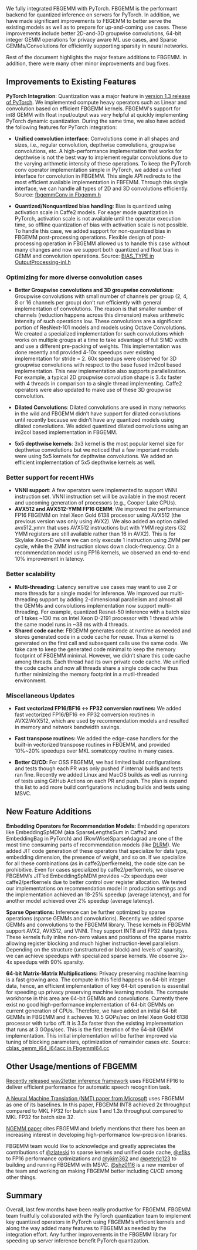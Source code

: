 We fully integrated FBGEMM with PyTorch. FBGEMM is the performant backend for quantized inference on servers for PyTorch. In addition, we have made significant improvements to FBGEMM to better serve the existing models as well as to prepare for up-and-coming use cases. These improvements include better 2D-and-3D groupwise convolutions, 64-bit integer GEMM operations for privacy aware ML use cases, and Sparse GEMMs/Convolutions for efficiently supporting sparsity in neural networks.  

Rest of the document highlights the major feature additions to FBGEMM. In addition, there were many other minor improvements and bug fixes.

## Improvements to Existing Features

**PyTorch Integration**: Quantization was a major feature in [version 1.3 release of PyTorch](https://github.com/pytorch/pytorch/releases/tag/v1.3.0). We implemented compute heavy operators such as Linear and convolution based on efficient FBGEMM kernels. FBGEMM's support for int8 GEMM with float input/output was very helpful at quickly implementing PyTorch dynamic quantization. During the same time, we also have added the following features for PyTorch integration:

* **Unified convolution interface**: Convolutions come in all shapes and sizes, i.e., regular convolution, depthwise convolutions, groupwise convolutions, etc. A high-performance implementation that works for depthwise is not the best way to implement regular convolutions due to the varying arithmetic intensity of these operations. To keep the PyTorch conv operator implementation simple in PyTorch, we added a unified interface for convolution in FBGEMM. This single API redirects to the most efficient available implementation in FBFEMM. Through this single interface, we can handle all types of 2D and 3D convolutions efficiently. Source: [fbgemmConv in Fbgemm.h](../blob/master/include/fbgemm/Fbgemm.h)

* **Quantized/Nonquantized bias handling**: Bias is quantized using activation scale in Caffe2 models. For eager mode quantization in PyTorch, activation scale is not available until the operator execution time, so offline quantization of bias with activation scale is not possible. To handle this case, we added support for non-quantized bias in FBGEMM post-processing operations. Flexible design of post-processing operation in FBGEMM allowed us to handle this case without many changes and now we support both quantized and float bias in GEMM and convolution operations. Source: [BIAS_TYPE in OutputProcessing-inl.h](../blob/master/include/fbgemm/OutputProcessing-inl.h)


### Optimizing for more diverse convolution cases

* **Better Groupwise convolutions and 3D groupwise convolutions:** Groupwise convolutions with small number of channels per group (2, 4, 8 or 16 channels per group) don’t run efficiently with general implementation of convolutions. The reason is that smaller number of channels (reduction happens across this dimension) makes arithmetic intensity of such operations low. These convolutions are a significant portion of ResNext-101 models and models using Octave Convolutions. We created a specialized implementation for such convolutions which works on multiple groups at a time to take advantage of full SIMD width and use a different pre-packing of weights. This implementation was done recently and provided 4-10x speedups over existing implementation for stride = 2.   60x speedups were observed for 3D groupwise convolutions with respect to the base fused im2col based implementation. This new implementation also supports parallelization. For example, a typical 2D groupwise convolution shape is 3.4x faster with 4 threads in comparison to a single thread implementing. Caffe2 operators were also updated to make use of these 3D groupwise convolution. 

* **Dilated Convolutions**: Dilated convolutions are used in many networks in the wild and FBGEMM didn’t have support for dilated convolutions until recently because we didn’t have any quantized models using dilated convolutions. We added quantized dilated convolutions using an im2col based implementation in FBGEMM.
* **5x5 depthwise kernels**: 3x3 kernel is the most popular kernel size for depthwise convolutions but we noticed that a few important models were using 5x5 kernels for depthwise convolutions. We added an efficient implementation of 5x5 depthwise kernels as well.


### Better support for recent HWs

* **VNNI support**: A few operators were implemented to support VNNI instruction set. VNNI instruction set will be available in the most recent and upcoming generation of processors (e.g., Cooper Lake CPUs). 
* **AVX512 and AVX512-YMM FP16 GEMM**: We improved the performance FP16 FBGEMM on Intel Xeon Gold 6138 processor using AVX512 (the previous version was only using AVX2). We also added an option called avx512_ymm that uses AVX512 instructions but with YMM registers (32 YMM registers are still available rather than 16 in AVX2). This is for Skylake Xeon-D where we can only execute 1 instruction using ZMM per cycle, while the ZMM instruction slows down clock-frequency. On a recommendation model using FP16 kernels, we observed an end-to-end 10% improvement in latency.


### Better scalability

* **Multi-threading**: Latency sensitive use cases may want to use 2 or more threads for a single model for inference. We improved our multi-threading support by adding 2-dimensional parallelism and almost all the GEMMs and convolutions implementation now support multi-threading. For example, quantized Resnet-50 inference with a batch size of 1 takes ~130 ms on Intel Xeon D-2191 processor with 1 thread while the same model runs in ~38 ms with 4 threads.
* **Shared code cache**: FBGEMM generates code at runtime as needed and stores generated code in a code cache for reuse. Thus a kernel is generated on the first call and subsequent calls use the same code. We take care to keep the generated code minimal to keep the memory footprint of FBGEMM minimal. However, we didn’t share this code cache among threads. Each thread had its own private code cache. We unified the code cache and now all threads share a single code cache thus further minimizing the memory footprint in a mutli-threaded environment. 


### Miscellaneous Updates

* **Fast vectorized FP16/BF16 ↔ FP32 conversion routines:** We added fast vectorized FP16/BF16 ↔ FP32 conversion routines in AVX2/AVX512, which are used by recommendation models and resulted in memory and network bandwidth savings. 

* **Fast transpose routines:** We added the edge-case handlers for the built-in vectorized transpose routines in FBGEMM, and provided 10%~20% speedups over MKL somatcopy routine in many cases.
* **Better CI/CD:** For OSS FBGEMM, we had limited build configurations and tests though each PR was only pushed if internal builds and tests ran fine. Recently we added Linux and MacOS builds as well as running of tests using GitHub Actions on each PR and push. The plan is expand this list to add more build configurations including builds and tests using MSVC. 

## New Feature Additions

**Embedding Operators for Recommendation Models:** Embedding operators like EmbeddingSpMDM (aka SparseLengthsSum in Caffe2 and EmbeddingBag in PyTorch) and (RowWise)SparseAdagrad are one of the most time consuming parts of recommendation models (like [DLRM](https://github.com/facebookresearch/dlrm)). We added JIT code generation of these operators that specialize for data type, embedding dimension, the presence of weight, and so on. If we specialize for all these combinations (as in caffe2/perfkernels), the code size can be prohibitive. Even for cases specialized by caffe2/perfkernels, we observe FBGEMM’s JIT’ed EmbeddingSpMDM provides ~2x speedups over caffe2/perfkernels due to better control over register allocation. We tested our implementations on recommendation model in production settings and the implementation achieved an 18-25% speedup (average latency), and for another model achieved over 2% speedup (average latency).

**Sparse Operations:** Inference can be further optimized by sparse operations (sparse GEMMs and convolutions). Recently we added sparse GEMMs and convolutions to the FBGEMM library. These kernels in FBGEMM support AVX2, AVX512, and VNNI. They support INT8 and FP32 data types. These kernels fully inline non-zero values and positions of the sparse matrix allowing register blocking and much higher instruction-level parallelism. Depending on the structure (unstructured or block) and levels of sparsity, we can achieve speedups with specialized sparse kernels. We observe 2x-4x speedups with 90% sparsity.

**64-bit Matrix-Matrix Multiplications:** Privacy preserving machine learning is a fast growing area. The compute in this field happens on 64-bit integer data, hence, an efficient implementation of key 64-bit operation is essential for speeding up privacy preserving machine learning models. The compute workhorse in this area are 64-bit GEMMs and convolutions. Currently there exist no good high-performance implementation of 64-bit GEMMs on current generation of CPUs. Therefore, we have added an initial 64-bit GEMMs in FBGEMM and it achieves 10.5 GOPs/sec on  Intel Xeon Gold 6138 processor with turbo off. It is 3.5x faster than the existing implementation that runs at 3 GOps/sec. This is the first iteration of the 64-bit GEMM implementation. This initial implementation will be further improved via tuning of blocking parameters, optimization of remainder cases etc. Source: [cblas_gemm_i64_i64acc in FbgemmI64.cc](../blob/master/src/FbgemmI64.cc)

## Other Usage/mentions of FBGEMM

[Recently released wav2letter inference framework](https://ai.facebook.com/blog/online-speech-recognition-with-wav2letteranywhere/) uses FBGEMM FP16 to deliver efficient performance for automatic speech recognition task. 

[A Neural Machine Translation (NMT) paper from Microsoft](https://www.microsoft.com/en-us/research/publication/from-research-to-production-and-back-ludicrously-fast-neural-machine-translation/) uses FBGEMM as one of its baselines. In this paper, FBGEMM INT8 achieved 2x throughput compared to MKL FP32 for batch size 1 and 1.3x throughput compared to MKL FP32 for batch size 32. 

[NGEMM paper](https://arxiv.org/pdf/1910.00178.pdf) cites FBGEMM and briefly mentions that there has been an increasing interest in developing high-performance low-precision libraries.

FBGEMM team would like to acknowledge and greatly appreciates the contributions of [@zlateski](https://github.com/zlateski) to sparse kernels and unified code cache, [@efiks](https://github.com/efiks) to FP16 performance optimizations and [@ykim362](https://github.com/ykim362) and [@peterjc123](https://github.com/peterjc123) to building and running FBGEMM with MSVC. [@shz0116](https://github.com/shz0116) is a new member of the team and working on making FBGEMM better including CI/CD among other things. 

## Summary

Overall, last few months have been really productive for FBGEMM. FBGEMM team fruitfully collaborated with the PyTorch quantization team to implement key quantized operators in PyTorch using FBGEMM’s efficient kernels and along the way added many features to FBGEMM as needed by the integration effort. Any further improvements in the FBGEMM library for speeding up server inference benefit PyTorch quantization. 